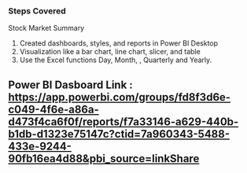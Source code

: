 
### Steps Covered
Stock Market Summary
1. Created dashboards, styles, and reports in Power BI Desktop
2. Visualization like a bar chart, line chart, slicer, and table
3. Use the Excel functions Day, Month, , Quarterly and Yearly.

## Power BI Dasboard Link : https://app.powerbi.com/groups/fd8f3d6e-c049-4f6e-a86a-d473f4ca6f0f/reports/f7a33146-a629-440b-b1db-d1323e75147c?ctid=7a960343-5488-433e-9244-90fb16ea4d88&pbi_source=linkShare
